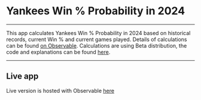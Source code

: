 # Yankees Win % Probability in 2024

---

This app calculates Yankees Win % Probability in 2024 based on historical records, current Win % and current games played. Details of calculations can be found [on Observable](https://observablehq.com/@nd/yankees-2024-win-probabilities). Calculations are using Beta distribution, the code and explanations can be found [here](https://observablehq.com/@nd/beta-distribution-for-win-probability-calculations).

---

## Live app

Live version is hosted with Observable [here](https://nd.observablehq.cloud/win-probability)